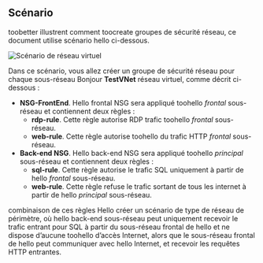 ## <a name="scenario"></a>Scénario
toobetter illustrent comment toocreate groupes de sécurité réseau, ce document utilise scénario hello ci-dessous.

![Scénario de réseau virtuel](./media/virtual-networks-create-nsg-scenario-include/figure1.png)

Dans ce scénario, vous allez créer un groupe de sécurité réseau pour chaque sous-réseau Bonjour **TestVNet** réseau virtuel, comme décrit ci-dessous : 

* **NSG-FrontEnd**. Hello frontal NSG sera appliqué toohello *frontal* sous-réseau et contiennent deux règles :    
  * **rdp-rule**. Cette règle autorise RDP trafic toohello *frontal* sous-réseau.
  * **web-rule**. Cette règle autorise toohello du trafic HTTP *frontal* sous-réseau.
* **Back-end NSG**. Hello back-end NSG sera appliqué toohello *principal* sous-réseau et contiennent deux règles :    
  * **sql-rule**. Cette règle autorise le trafic SQL uniquement à partir de hello *frontal* sous-réseau.
  * **web-rule**. Cette règle refuse le trafic sortant de tous les internet à partir de hello *principal* sous-réseau.

combinaison de ces règles Hello créer un scénario de type de réseau de périmètre, où hello back-end sous-réseau peut uniquement recevoir le trafic entrant pour SQL à partir du sous-réseau frontal de hello et ne dispose d’aucune toohello d’accès Internet, alors que le sous-réseau frontal de hello peut communiquer avec hello Internet, et recevoir les requêtes HTTP entrantes.

